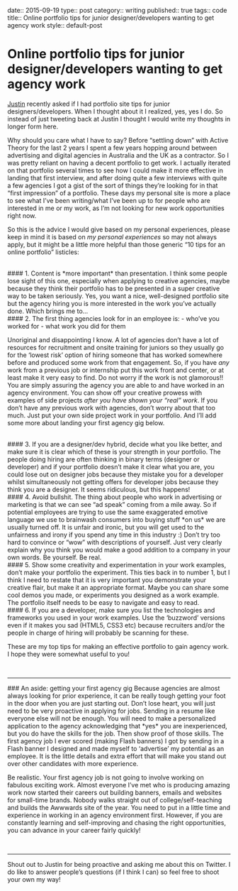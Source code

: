 date:: 2015-09-19
type:: post
category:: writing
published:: true
tags:: code
title:: Online portfolio tips for junior designer/developers wanting to get agency work
style:: default-post

# Online portfolio tips for junior designer/developers wanting to get agency work

<a href="https://twitter.com/felcans">Justin</a> recently asked if I had portfolio site tips for junior designers/developers.
When I thought about it I realized, yes, yes I do. So instead of just tweeting back at Justin I thought I would write my thoughts in longer form here.

Why should you care what I have to say?
Before “settling down” with Active Theory for the last 2 years I spent a few years hopping around between advertising and digital agencies in Australia and the UK as a contractor. So I was pretty reliant on having a decent portfolio to get work. I actually iterated on that portfolio several times to see how I could make it more effective in landing that first interview, and after doing quite a few interviews with quite a few agencies I got a gist of the sort of things they’re looking for in that “first impression” of a portfolio. These days my personal site is more a place to see what I’ve been writing/what I’ve been up to for people who are interested in me or my work, as I’m not looking for new work opportunities right now.

So this is the advice I would give based on my personal experiences, please keep in mind it is based on *my personal experiences* so may not always apply, but it might be a little more helpful than those generic “10 tips for an online portfolio” listicles:

<br/>
#### 1. Content is *more important* than presentation.
I think some people lose sight of this one, especially when applying to creative agencies, maybe because they think their portfolio has to be presented in a super creative way to be taken seriously. Yes, you want a nice, well-designed portfolio site but the agency hiring you is more interested in the work you’ve actually done. Which brings me to...

<br/>
#### 2. The first thing agencies look for in an employee is:
 - who’ve you worked for
 - what work you did for them

Unoriginal and disappointing I know. A lot of agencies don’t have a lot of resources for recruitment and onsite training for juniors so they usually go for the ‘lowest risk’ option of hiring someone that has worked somewhere before and produced some work from that engagement. So, if you have *any* work from a previous job or internship put this work front and center, or at least make it very easy to find. Do not worry if the work is not glamorous!! You are simply assuring the agency you are able to and have worked in an agency environment. You can show off your creative prowess with examples of side projects *after you have shown your “real” work*.
If you don’t have any previous work with agencies, don’t worry about that too much. Just put your own side project work in your portfolio. And I’ll add some more about landing your first agency gig below.

<br/>
#### 3. If you are a designer/dev hybrid, decide what you like better, and make sure it is clear which of these is your strength in your portfolio.
The people doing hiring are often thinking in binary terms (designer or developer) and if your portfolio doesn’t make it clear what you are, you could lose out on designer jobs because they mistake you for a developer whilst simultaneously not getting offers for developer jobs because they think you are a designer. It seems ridiculous, but this happens!

<br/>
#### 4. Avoid bullshit.
The thing about people who work in advertising or marketing is that we can see “ad speak” coming from a mile away. So if potential employees are trying to use the same exaggerated emotive language we use to brainwash consumers into buying stuff *on us* we are usually turned off. It is unfair and ironic, but you will get used to the unfairness and irony if you spend any time in this industry :) Don’t try too hard to convince or “wow” with descriptions of yourself. Just very clearly explain why you think you would make a good addition to a company in your own words. Be yourself. Be real.

<br/>
#### 5. Show some creativity and experimentation in your work examples, don’t make your portfolio the experiment.
This ties back in to number 1, but I think I need to restate that it is very important you demonstrate your creative flair, but make it an appropriate format. Maybe you can share some cool demos you made, or experiments you designed as a work example. The portfolio itself needs to be easy to navigate and easy to read. 

<br/>
#### 6. If you are a developer,
make sure you list the technologies and frameworks you used in your work examples. Use the ‘buzzword’ versions even if it makes you sad (HTML5, CSS3 etc) because recruiters and/or the people in charge of hiring will probably be scanning for these. 

These are my top tips for making an effective portfolio to gain agency work. I hope they were somewhat useful to you!

<br/>
<hr/>
### An aside: getting your first agency gig
Because agencies are almost always looking for prior experience, it can be really tough getting your foot in the door when you are just starting out. Don’t lose heart, you will just need to be very proactive in applying for jobs. Sending in a resume like everyone else will not be enough. You will need to make a personalized application to the agency acknowledging that *yes* you are inexperienced, but you do have the skills for the job. Then show proof of those skills. The first agency job I ever scored (making Flash banners) I got by sending in a Flash banner I designed and made myself to ‘advertise’ my potential as an employee. It is the little details and extra effort that will make you stand out over other candidates with more experience.

Be realistic. Your first agency job is not going to involve working on fabulous exciting work. Almost everyone I’ve met who is producing amazing work now started their careers out building banners, emails and websites for small-time brands. Nobody walks straight out of college/self-teaching and builds the Awwwards site of the year. You need to put in a little time and experience in working in an agency environment first. However, if you are constantly learning and self-improving and chasing the right opportunities, you can advance in your career fairly quickly! 

<br/>
<hr/>
Shout out to Justin for being proactive and asking me about this on Twitter. I do like to answer people’s questions (if I think I can) so feel free to shoot your own my way!

 